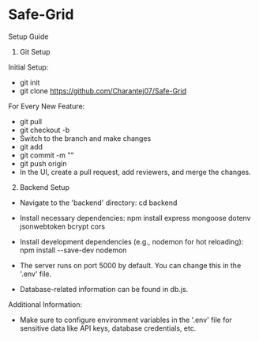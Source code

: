 # Safe-Grid

Setup Guide

1. Git Setup

Initial Setup:
- git init
- git clone https://github.com/Charantej07/Safe-Grid

For Every New Feature:
- git pull
- git checkout -b <your-branch-name>
- Switch to the branch and make changes
- git add <file-name>
- git commit -m "<commit-message>"
- git push origin <branch-name>
- In the UI, create a pull request, add reviewers, and merge the changes.
  

2. Backend Setup

- Navigate to the 'backend' directory:
  cd backend

- Install necessary dependencies:
  npm install express mongoose dotenv jsonwebtoken bcrypt cors

- Install development dependencies (e.g., nodemon for hot reloading):
  npm install --save-dev nodemon

- The server runs on port 5000 by default. You can change this in the '.env' file.

- Database-related information can be found in db.js.

Additional Information:
- Make sure to configure environment variables in the '.env' file for sensitive data like API keys, database credentials, etc.

